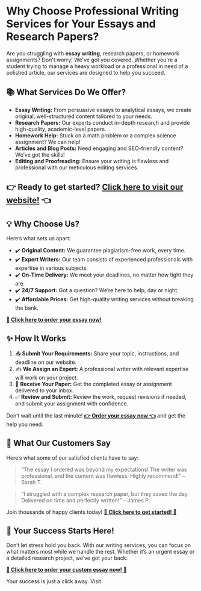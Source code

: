 <h1>Why Choose Professional Writing Services for Your Essays and Research Papers?</h1>

<p>Are you struggling with <strong>essay writing</strong>, research papers, or homework assignments? Don't worry! We've got you covered. Whether you're a student trying to manage a heavy workload or a professional in need of a polished article, our services are designed to help you succeed.</p>

<h2>📚 What Services Do We Offer?</h2>

<ul>
    <li><strong>Essay Writing:</strong> From persuasive essays to analytical essays, we create original, well-structured content tailored to your needs.</li>
    <li><strong>Research Papers:</strong> Our experts conduct in-depth research and provide high-quality, academic-level papers.</li>
    <li><strong>Homework Help:</strong> Stuck on a math problem or a complex science assignment? We can help!</li>
    <li><strong>Articles and Blog Posts:</strong> Need engaging and SEO-friendly content? We’ve got the skills!</li>
    <li><strong>Editing and Proofreading:</strong> Ensure your writing is flawless and professional with our meticulous editing services.</li>
</ul>

<h2>👉 Ready to get started? <a href="https://tinyurl.com/topessay?keyword=writing+an+essay">Click here to visit our website!</a> 👈</h2>

<h2>💡 Why Choose Us?</h2>

<p>Here’s what sets us apart:</p>
<ul>
    <li>✔️ <strong>Original Content:</strong> We guarantee plagiarism-free work, every time.</li>
    <li>✔️ <strong>Expert Writers:</strong> Our team consists of experienced professionals with expertise in various subjects.</li>
    <li>✔️ <strong>On-Time Delivery:</strong> We meet your deadlines, no matter how tight they are.</li>
    <li>✔️ <strong>24/7 Support:</strong> Got a question? We’re here to help, day or night.</li>
    <li>✔️ <strong>Affordable Prices:</strong> Get high-quality writing services without breaking the bank.</li>
</ul>

<p><a href="https://tinyurl.com/topessay?keyword=writing+an+essay"><strong>🔗 Click here to order your essay now!</strong></a></p>

<h2>✨ How It Works</h2>

<ol>
    <li>📥 <strong>Submit Your Requirements:</strong> Share your topic, instructions, and deadline on our website.</li>
    <li>✍️ <strong>We Assign an Expert:</strong> A professional writer with relevant expertise will work on your project.</li>
    <li>📧 <strong>Receive Your Paper:</strong> Get the completed essay or assignment delivered to your inbox.</li>
    <li>✅ <strong>Review and Submit:</strong> Review the work, request revisions if needed, and submit your assignment with confidence.</li>
</ol>

<p>Don’t wait until the last minute! <a href="https://tinyurl.com/topessay?keyword=writing+an+essay"><strong>👉 Order your essay now 👈</strong></a> and get the help you need.</p>

<h2>🌟 What Our Customers Say</h2>

<p>Here’s what some of our satisfied clients have to say:</p>
<blockquote>
    <p>“The essay I ordered was beyond my expectations! The writer was professional, and the content was flawless. Highly recommend!” – Sarah T.</p>
</blockquote>
<blockquote>
    <p>“I struggled with a complex research paper, but they saved the day. Delivered on time and perfectly written!” – James P.</p>
</blockquote>

<p>Join thousands of happy clients today! <a href="https://tinyurl.com/topessay?keyword=writing+an+essay"><strong>🌟 Click here to get started! 🌟</strong></a></p>

<h2>🚀 Your Success Starts Here!</h2>

<p>Don’t let stress hold you back. With our writing services, you can focus on what matters most while we handle the rest. Whether it’s an urgent essay or a detailed research project, we’ve got your back.</p>

<p><a href="https://tinyurl.com/topessay?keyword=writing+an+essay"><strong>📢 Click here to order your custom essay now! 📢</strong></a></p>

<p>Your success is just a click away. Visit <a href="https://tinyurl.com/topessay?keyword=writing+an+essay"><stron
Expert Essay Writing Services for Your Academic Success
